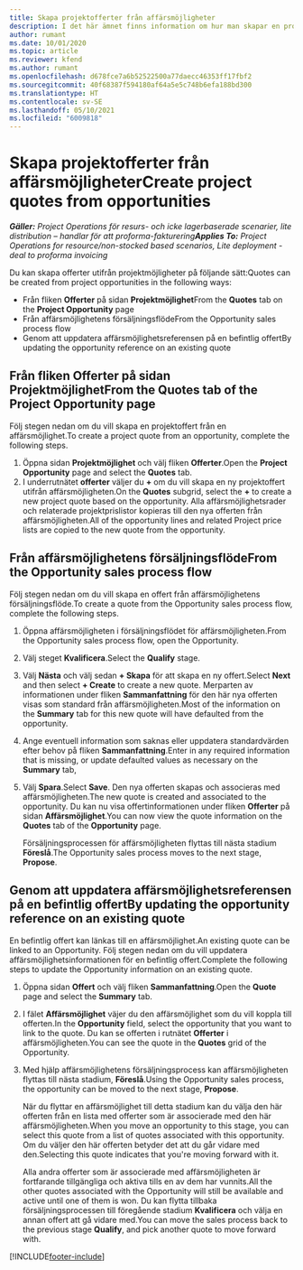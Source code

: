```yaml
---
title: Skapa projektofferter från affärsmöjligheter
description: I det här ämnet finns information om hur man skapar en projektoffert från en affärsmöjlighet.
author: rumant
ms.date: 10/01/2020
ms.topic: article
ms.reviewer: kfend
ms.author: rumant
ms.openlocfilehash: d678fce7a6b52522500a77daecc46353ff17fbf2
ms.sourcegitcommit: 40f68387f594180af64a5e5c748b6efa188bd300
ms.translationtype: HT
ms.contentlocale: sv-SE
ms.lasthandoff: 05/10/2021
ms.locfileid: "6009818"
---
```

# <a name="create-project-quotes-from-opportunities"></a><span data-ttu-id="df5cf-103">Skapa projektofferter från affärsmöjligheter</span><span class="sxs-lookup"><span data-stu-id="df5cf-103">Create project quotes from opportunities</span></span>

<span data-ttu-id="df5cf-104">_**Gäller:** Project Operations för resurs- och icke lagerbaserade scenarier, lite distribution – handlar för att proforma-fakturering_</span><span class="sxs-lookup"><span data-stu-id="df5cf-104">_**Applies To:** Project Operations for resource/non-stocked based scenarios, Lite deployment - deal to proforma invoicing_</span></span>

<span data-ttu-id="df5cf-105">Du kan skapa offerter utifrån projektmöjligheter på följande sätt:</span><span class="sxs-lookup"><span data-stu-id="df5cf-105">Quotes can be created from project opportunities in the following ways:</span></span>

- <span data-ttu-id="df5cf-106">Från fliken **Offerter** på sidan **Projektmöjlighet**</span><span class="sxs-lookup"><span data-stu-id="df5cf-106">From the **Quotes** tab on the **Project Opportunity** page</span></span>
- <span data-ttu-id="df5cf-107">Från affärsmöjlighetens försäljningsflöde</span><span class="sxs-lookup"><span data-stu-id="df5cf-107">From the Opportunity sales process flow</span></span>
- <span data-ttu-id="df5cf-108">Genom att uppdatera affärsmöjlighetsreferensen på en befintlig offert</span><span class="sxs-lookup"><span data-stu-id="df5cf-108">By updating the opportunity reference on an existing quote</span></span>

## <a name="from-the-quotes-tab-of-the-project-opportunity-page"></a><span data-ttu-id="df5cf-109">Från fliken Offerter på sidan Projektmöjlighet</span><span class="sxs-lookup"><span data-stu-id="df5cf-109">From the Quotes tab of the Project Opportunity page</span></span>

<span data-ttu-id="df5cf-110">Följ stegen nedan om du vill skapa en projektoffert från en affärsmöjlighet.</span><span class="sxs-lookup"><span data-stu-id="df5cf-110">To create a project quote from an opportunity, complete the following steps.</span></span>

1. <span data-ttu-id="df5cf-111">Öppna sidan **Projektmöjlighet** och välj fliken **Offerter**.</span><span class="sxs-lookup"><span data-stu-id="df5cf-111">Open the **Project Opportunity** page and select the **Quotes** tab.</span></span> 
2. <span data-ttu-id="df5cf-112">I underrutnätet **offerter** väljer du **+** om du vill skapa en ny projektoffert utifrån affärsmöjligheten.</span><span class="sxs-lookup"><span data-stu-id="df5cf-112">On the **Quotes** subgrid, select the **+** to create a new project quote based on the opportunity.</span></span> <span data-ttu-id="df5cf-113">Alla affärsmöjlighetsrader och relaterade projektprislistor kopieras till den nya offerten från affärsmöjligheten.</span><span class="sxs-lookup"><span data-stu-id="df5cf-113">All of the opportunity lines and related Project price lists are copied to the new quote from the opportunity.</span></span>

## <a name="from-the-opportunity-sales-process-flow"></a><span data-ttu-id="df5cf-114">Från affärsmöjlighetens försäljningsflöde</span><span class="sxs-lookup"><span data-stu-id="df5cf-114">From the Opportunity sales process flow</span></span>

<span data-ttu-id="df5cf-115">Följ stegen nedan om du vill skapa en offert från affärsmöjlighetens försäljningsflöde.</span><span class="sxs-lookup"><span data-stu-id="df5cf-115">To create a quote from the Opportunity sales process flow, complete the following steps.</span></span>

1. <span data-ttu-id="df5cf-116">Öppna affärsmöjligheten i försäljningsflödet för affärsmöjligheten.</span><span class="sxs-lookup"><span data-stu-id="df5cf-116">From the Opportunity sales process flow, open the Opportunity.</span></span>
2. <span data-ttu-id="df5cf-117">Välj steget **Kvalificera**.</span><span class="sxs-lookup"><span data-stu-id="df5cf-117">Select the **Qualify** stage.</span></span> 
3. <span data-ttu-id="df5cf-118">Välj **Nästa** och välj sedan **+ Skapa** för att skapa en ny offert.</span><span class="sxs-lookup"><span data-stu-id="df5cf-118">Select **Next** and then select **+ Create** to create a new quote.</span></span> <span data-ttu-id="df5cf-119">Merparten av informationen under fliken **Sammanfattning** för den här nya offerten visas som standard från affärsmöjligheten.</span><span class="sxs-lookup"><span data-stu-id="df5cf-119">Most of the information on the **Summary** tab for this new quote will have defaulted from the opportunity.</span></span> 
4. <span data-ttu-id="df5cf-120">Ange eventuell information som saknas eller uppdatera standardvärden efter behov på fliken **Sammanfattning**.</span><span class="sxs-lookup"><span data-stu-id="df5cf-120">Enter in any required information that is missing, or update defaulted values as necessary on the **Summary** tab,</span></span>
5. <span data-ttu-id="df5cf-121">Välj **Spara**.</span><span class="sxs-lookup"><span data-stu-id="df5cf-121">Select **Save**.</span></span> <span data-ttu-id="df5cf-122">Den nya offerten skapas och associeras med affärsmöjligheten.</span><span class="sxs-lookup"><span data-stu-id="df5cf-122">The new quote is created and associated to the opportunity.</span></span> <span data-ttu-id="df5cf-123">Du kan nu visa offertinformationen under fliken **Offerter** på sidan **Affärsmöjlighet**.</span><span class="sxs-lookup"><span data-stu-id="df5cf-123">You can now view the quote information on the **Quotes** tab of the **Opportunity** page.</span></span> 

   <span data-ttu-id="df5cf-124">Försäljningsprocessen för affärsmöjligheten flyttas till nästa stadium **Föreslå**.</span><span class="sxs-lookup"><span data-stu-id="df5cf-124">The Opportunity sales process moves to the next stage, **Propose**.</span></span>


## <a name="by-updating-the-opportunity-reference-on-an-existing-quote"></a><span data-ttu-id="df5cf-125">Genom att uppdatera affärsmöjlighetsreferensen på en befintlig offert</span><span class="sxs-lookup"><span data-stu-id="df5cf-125">By updating the opportunity reference on an existing quote</span></span>

<span data-ttu-id="df5cf-126">En befintlig offert kan länkas till en affärsmöjlighet.</span><span class="sxs-lookup"><span data-stu-id="df5cf-126">An existing quote can be linked to an Opportunity.</span></span> <span data-ttu-id="df5cf-127">Följ stegen nedan om du vill uppdatera affärsmöjlighetsinformationen för en befintlig offert.</span><span class="sxs-lookup"><span data-stu-id="df5cf-127">Complete the following steps to update the Opportunity information on an existing quote.</span></span>

1. <span data-ttu-id="df5cf-128">Öppna sidan **Offert** och välj fliken **Sammanfattning**.</span><span class="sxs-lookup"><span data-stu-id="df5cf-128">Open the **Quote** page and select the **Summary** tab.</span></span>
2. <span data-ttu-id="df5cf-129">I fälet **Affärsmöjlighet** väjer du den affärsmöjlighet som du vill koppla till offerten.</span><span class="sxs-lookup"><span data-stu-id="df5cf-129">In the **Opportunity** field, select the opportunity that you want to link to the quote.</span></span> <span data-ttu-id="df5cf-130">Du kan se offerten i rutnätet **Offerter** i affärsmöjligheten.</span><span class="sxs-lookup"><span data-stu-id="df5cf-130">You can see the quote in the **Quotes** grid of the Opportunity.</span></span> 
3. <span data-ttu-id="df5cf-131">Med hjälp affärsmöjlighetens försäljningsprocess kan affärsmöjligheten flyttas till nästa stadium, **Föreslå**.</span><span class="sxs-lookup"><span data-stu-id="df5cf-131">Using the Opportunity sales process, the opportunity can be moved to the next stage, **Propose**.</span></span> 

   <span data-ttu-id="df5cf-132">När du flyttar en affärsmöjlighet till detta stadium kan du välja den här offerten från en lista med offerter som är associerade med den här affärsmöjligheten.</span><span class="sxs-lookup"><span data-stu-id="df5cf-132">When you move an opportunity to this stage, you can select this quote from a list of quotes associated with this opportunity.</span></span> <span data-ttu-id="df5cf-133">Om du väljer den här offerten betyder det att du går vidare med den.</span><span class="sxs-lookup"><span data-stu-id="df5cf-133">Selecting this quote indicates that you're moving forward with it.</span></span>

   <span data-ttu-id="df5cf-134">Alla andra offerter som är associerade med affärsmöjligheten är fortfarande tillgängliga och aktiva tills en av dem har vunnits.</span><span class="sxs-lookup"><span data-stu-id="df5cf-134">All the other quotes associated with the Opportunity will still be available and active until one of them is won.</span></span> <span data-ttu-id="df5cf-135">Du kan flytta tillbaka försäljningsprocessen till föregående stadium **Kvalificera** och välja en annan offert att gå vidare med.</span><span class="sxs-lookup"><span data-stu-id="df5cf-135">You can move the sales process back to the previous stage **Qualify**, and pick another quote to move forward with.</span></span>


[!INCLUDE[footer-include](../includes/footer-banner.md)]